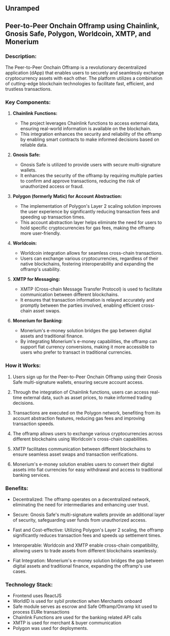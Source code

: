 
## Unramped
## Peer-to-Peer Onchain Offramp using Chainlink, Gnosis Safe, Polygon, Worldcoin, XMTP, and Monerium

### Description:
The Peer-to-Peer Onchain Offramp is a revolutionary decentralized application (dApp) that enables users to securely and seamlessly exchange cryptocurrency assets with each other. The platform utilizes a combination of cutting-edge blockchain technologies to facilitate fast, efficient, and trustless transactions.

### Key Components:

1. **Chainlink Functions:**
   - The project leverages Chainlink functions to access external data, ensuring real-world information is available on the blockchain.
   - This integration enhances the security and reliability of the offramp by enabling smart contracts to make informed decisions based on reliable data.

2. **Gnosis Safe:**
   - Gnosis Safe is utilized to provide users with secure multi-signature wallets.
   - It enhances the security of the offramp by requiring multiple parties to confirm and approve transactions, reducing the risk of unauthorized access or fraud.

3. **Polygon (formerly Matic) for Account Abstraction:**
   - The implementation of Polygon's Layer 2 scaling solution improves the user experience by significantly reducing transaction fees and speeding up transaction times.
   - This account abstraction layer helps eliminate the need for users to hold specific cryptocurrencies for gas fees, making the offramp more user-friendly.

4. **Worldcoin:**
   - Worldcoin integration allows for seamless cross-chain transactions.
   - Users can exchange various cryptocurrencies, regardless of their native blockchains, fostering interoperability and expanding the offramp's usability.

5. **XMTP for Messaging:**
   - XMTP (Cross-chain Message Transfer Protocol) is used to facilitate communication between different blockchains.
   - It ensures that transaction information is relayed accurately and promptly between the parties involved, enabling efficient cross-chain asset swaps.

6. **Monerium for Banking:**
   - Monerium's e-money solution bridges the gap between digital assets and traditional finance.
   - By integrating Monerium's e-money capabilities, the offramp can support fiat currency conversions, making it more accessible to users who prefer to transact in traditional currencies.

### How it Works:
1. Users sign up for the Peer-to-Peer Onchain Offramp using their Gnosis Safe multi-signature wallets, ensuring secure account access.

2. Through the integration of Chainlink functions, users can access real-time external data, such as asset prices, to make informed trading decisions.

3. Transactions are executed on the Polygon network, benefiting from its account abstraction features, reducing gas fees and improving transaction speeds.

4. The offramp allows users to exchange various cryptocurrencies across different blockchains using Worldcoin's cross-chain capabilities.

5. XMTP facilitates communication between different blockchains to ensure seamless asset swaps and transaction verifications.

6. Monerium's e-money solution enables users to convert their digital assets into fiat currencies for easy withdrawal and access to traditional banking services.

### Benefits:
- Decentralized: The offramp operates on a decentralized network, eliminating the need for intermediaries and enhancing user trust.

- Secure: Gnosis Safe's multi-signature wallets provide an additional layer of security, safeguarding user funds from unauthorized access.

- Fast and Cost-effective: Utilizing Polygon's Layer 2 scaling, the offramp significantly reduces transaction fees and speeds up settlement times.

- Interoperable: Worldcoin and XMTP enable cross-chain compatibility, allowing users to trade assets from different blockchains seamlessly.

- Fiat Integration: Monerium's e-money solution bridges the gap between digital assets and traditional finance, expanding the offramp's use cases.

### Technology Stack:
- Frontend uses ReactJS
- WorldID is used for sybil protection when Merchants onboard
- Safe module serves as escrow and Safe Offramp/Onramp kit used to process EURe transactions
- Chainlink Functions are used for the banking related API calls
- XMTP is used for merchant & buyer communication
- Polygon was used for deployments.